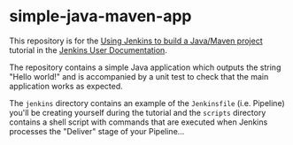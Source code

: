 # simple-java-maven-app

This repository is for the [Using Jenkins to build a Java/Maven project]( https://jenkins.io/doc/tutorials/using-jenkins-to-build-a-java-maven-project/)
tutorial in the [Jenkins User Documentation](https://jenkins.io/doc/).

The repository contains a simple Java application which outputs the string
"Hello world!" and is accompanied by a unit test to check that the main
application works as expected.

The `jenkins` directory contains an example of the `Jenkinsfile` (i.e. Pipeline)
you'll be creating yourself during the tutorial and the `scripts` directory
contains a shell script with commands that are executed when Jenkins processes
the "Deliver" stage of your Pipeline...
